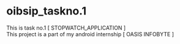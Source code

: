 # oibsip_taskno.1    
This is task no.1 [ STOPWATCH_APPLICATION ]   
This project is a part of my android internship [ OASIS INFOBYTE ]
